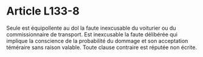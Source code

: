 # Article L133-8

Seule est équipollente au dol la faute inexcusable du voiturier ou du commissionnaire de transport. Est inexcusable la faute délibérée qui implique la conscience de la probabilité du dommage et son acceptation téméraire sans raison valable. Toute clause contraire est réputée non écrite.